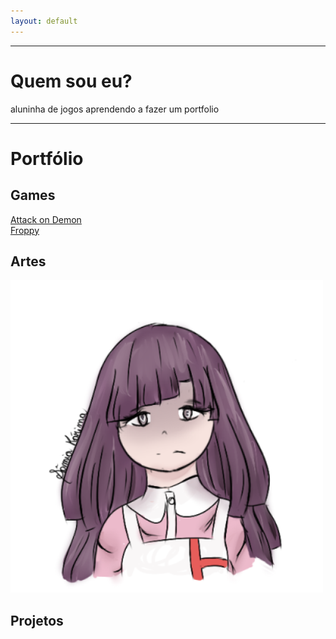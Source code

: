 ```yaml
---
layout: default
---
```



* * *  
# Quem sou eu?
aluninha de jogos aprendendo a fazer um portfolio 
* * *  
# Portfólio

## Games
[Attack on Demon](https://samiakarima.github.io/AttackonDemon/)  
[Froppy](https://samiakarima.github.io/Froppy/)

## Artes
![Mikan](mikan.png)

## Projetos



